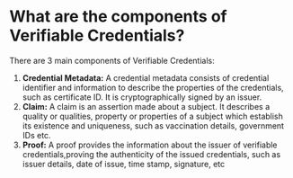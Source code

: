 # What are the components of Verifiable Credentials?

There are 3 main components of Verifiable Credentials:

1. **Credential Metadata:** A credential metadata consists of credential identifier and information to describe the properties of the credentials, such as certificate ID. It is cryptographically signed by an issuer.
2. **Claim:** A claim is an assertion made about a subject. It describes a quality or qualities, property or properties of a subject which establish its existence and uniqueness, such as vaccination details, government IDs etc.
3. **Proof:** A proof provides the information about the issuer of verifiable credentials,proving the authenticity of the issued credentials, such as issuer details, date of issue, time stamp, signature, etc
